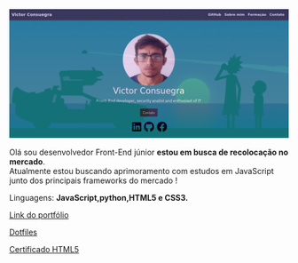 <img src="https://github.com/wolf-project/wolf-project.github.io/blob/master/images/imagepage.png">

<p align="left"> 
  Olá sou desenvolvedor Front-End júnior <strong>estou em busca de recolocação no mercado</strong>.<br>
  Atualmente estou buscando aprimoramento com estudos em JavaScript junto dos principais frameworks do mercado !
</p>

<p align="left">
   Linguagens: <strong>JavaScript,python,HTML5 e CSS3.</strong>
</p>

<a href="https://wolf-project.github.io"><p>Link do portfólio</p></a>
<a href="https://github.com/wolf-project/DotfilesLinux"><p>Dotfiles</p></a>
<a href="https://www.devmedia.com.br/certificado/tecnologia/html/victor-consuegra-costa"><p> Certificado HTML5</p></a>
